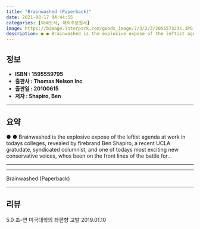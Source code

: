 ```yaml
---
title: "Brainwashed (Paperback)"
date: 2021-08-17 04:44:55
categories: [외국도서, 해외주문원서]
image: https://bimage.interpark.com/goods_image/7/3/2/3/205157323s.JPG
description: ● ● Brainwashed is the explosive expose of the leftist agenda at work in todays colleges, revealed by firebrand Ben Shapiro, a recent UCLA gratudate, syndicat
---
```


## **정보**

- **ISBN : 1595559795**
- **출판사 : Thomas Nelson Inc**
- **출판일 : 20100615**
- **저자 : Shapiro, Ben**

------



## **요약**

●  ●  Brainwashed is the explosive expose of the leftist agenda at work in todays colleges, revealed by firebrand Ben Shapiro, a recent UCLA gratudate, syndicated columnist, and one of todays most exciting new conservative voices, whos been on the front lines of the battle for... 

------



------


Brainwashed (Paperback) 

------


## **리뷰** 

5.0 조-연 미국대학의 좌편향 고발 2019.01.10 <br/>